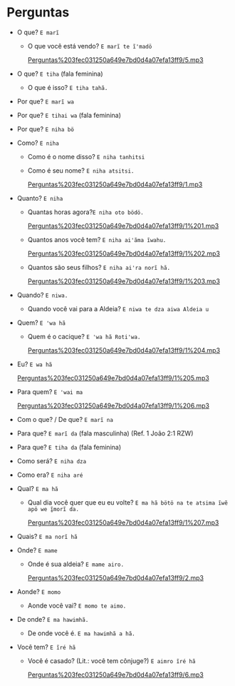 # Perguntas

- O que? `E marĩ`
    - O que você está vendo? `E marĩ te ĩꞌmadö`
        
        [Perguntas%203fec031250a649e7bd0d4a07efa13ff9/5.mp3](Perguntas%203fec031250a649e7bd0d4a07efa13ff9/5.mp3)
        
- O que? `E tiha` (fala feminina)
    - O que é isso? `E tiha tahã.`
- Por que? `E marĩ wa`
- Por que? `E tihai wa` (fala feminina)
- Por que? `E niha bö`
- Como? `E niha`
    - Como é o nome disso? `E niha tanhitsi`
    - Como é seu nome? `E niha atsitsi.`
        
        [Perguntas%203fec031250a649e7bd0d4a07efa13ff9/1.mp3](Perguntas%203fec031250a649e7bd0d4a07efa13ff9/1.mp3)
        
- Quanto? `E niha`
    - Quantas horas agora?`E niha oto bödö.`
        
        [Perguntas%203fec031250a649e7bd0d4a07efa13ff9/1%201.mp3](Perguntas%203fec031250a649e7bd0d4a07efa13ff9/1%201.mp3)
        
    - Quantos anos você tem? `E niha aiꞌãma ĩwahu.`
        
        [Perguntas%203fec031250a649e7bd0d4a07efa13ff9/1%202.mp3](Perguntas%203fec031250a649e7bd0d4a07efa13ff9/1%202.mp3)
        
    - Quantos são seus filhos? `E niha aiꞌra norĩ hã.`
        
        [Perguntas%203fec031250a649e7bd0d4a07efa13ff9/1%203.mp3](Perguntas%203fec031250a649e7bd0d4a07efa13ff9/1%203.mp3)
        
- Quando? `E niwa.`
    - Quando você vai para a Aldeia? `E niwa te dza aiwa Aldeia u`
- Quem? `E ꞌwa hã`
    - Quem é o cacique? `E ꞌwa hã Rotiꞌwa.`
        
        [Perguntas%203fec031250a649e7bd0d4a07efa13ff9/1%204.mp3](Perguntas%203fec031250a649e7bd0d4a07efa13ff9/1%204.mp3)
        
- Eu? `E wa hã`
    
    [Perguntas%203fec031250a649e7bd0d4a07efa13ff9/1%205.mp3](Perguntas%203fec031250a649e7bd0d4a07efa13ff9/1%205.mp3)
    
- Para quem? `E ꞌwai ma`
    
    [Perguntas%203fec031250a649e7bd0d4a07efa13ff9/1%206.mp3](Perguntas%203fec031250a649e7bd0d4a07efa13ff9/1%206.mp3)
    
- Com o que? / De que? `E marĩ na`
- Para que? `E marĩ da` (fala masculinha) (Ref. 1 João 2:1 RZW)
- Para que? `E tiha da` (fala feminina)
- Como será? `E niha dza`
- Como era? `E niha aré`
- Qual? `E ma hã`
    - Qual dia você quer que eu eu volte? `E ma hã bötö na te atsima ĩwẽ apö we ĩ̱morĩ da.`
        
        [Perguntas%203fec031250a649e7bd0d4a07efa13ff9/1%207.mp3](Perguntas%203fec031250a649e7bd0d4a07efa13ff9/1%207.mp3)
        
- Quais? `E ma norĩ hã`
- Onde? `E mame`
    - Onde é sua aldeia? `E mame airo.`
        
        [Perguntas%203fec031250a649e7bd0d4a07efa13ff9/2.mp3](Perguntas%203fec031250a649e7bd0d4a07efa13ff9/2.mp3)
        
- Aonde? `E momo`
    - Aonde você vai? `E momo te aimo.`
- De onde? `E ma hawimhã.`
    - De onde você é. `E ma hawimhã a hã.`
- Você tem? `E ĩré hã`
    - Você é casado? (Lit.: você tem cônjuge?) `E aimro ĩré hã`
        
        [Perguntas%203fec031250a649e7bd0d4a07efa13ff9/6.mp3](Perguntas%203fec031250a649e7bd0d4a07efa13ff9/6.mp3)